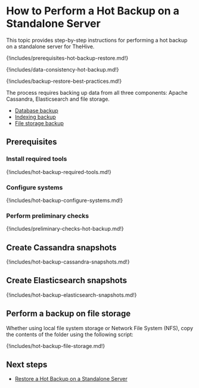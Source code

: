 # How to Perform a Hot Backup on a Standalone Server

This topic provides step-by-step instructions for performing a hot backup on a standalone server for TheHive.

{!includes/prerequisites-hot-backup-restore.md!}

{!includes/data-consistency-hot-backup.md!}

{!includes/backup-restore-best-practices.md!}

The process requires backing up data from all three components: Apache Cassandra, Elasticsearch and file storage.

* [Database backup](#create-cassandra-snapshots)
* [Indexing backup](#create-elasticsearch-snapshots)
* [File storage backup](#perform-a-backup-on-file-storage)

## Prerequisites

### Install required tools

{!includes/hot-backup-required-tools.md!}

### Configure systems

{!includes/hot-backup-configure-systems.md!}

### Perform preliminary checks

{!includes/preliminary-checks-hot-backup.md!}

## Create Cassandra snapshots

{!includes/hot-backup-cassandra-snapshots.md!}

## Create Elasticsearch snapshots

{!includes/hot-backup-elasticsearch-snapshots.md!}

## Perform a backup on file storage

Whether using local file system storage or Network File System (NFS), copy the contents of the folder using the following script:

{!includes/hot-backup-file-storage.md!}

<h2>Next steps</h2>

* [Restore a Hot Backup on a Standalone Server](../../restore/hot-restore/restore-hot-backup-standalone-server.md)